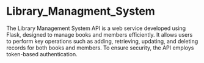 # Library_Managment_System
The Library Management System API is a web service developed using Flask, designed to manage books and members efficiently. It allows users to perform key operations such as adding, retrieving, updating, and deleting records for both books and members. To ensure security, the API employs token-based authentication.
